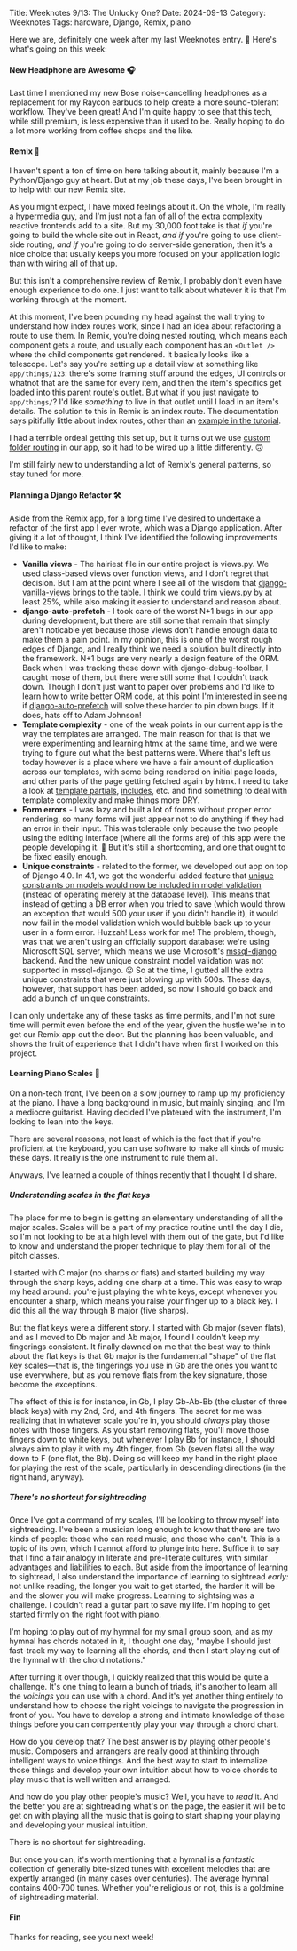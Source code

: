 Title: Weeknotes 9/13: The Unlucky One?
Date: 2024-09-13
Category: Weeknotes
Tags: hardware, Django, Remix, piano

Here we are, definitely one week after my last Weeknotes entry. 🙂️ Here's what's going on this week:

#### New Headphone are Awesome 🎧️

Last time I mentioned my new Bose noise-cancelling headphones as a replacement for my Raycon earbuds to help create a more sound-tolerant workflow. They've been great! And I'm quite happy to see that this tech, while still premium, is less expensive than it used to be. Really hoping to do a lot more working from coffee shops and the like.

#### Remix 🔁️

I haven't spent a ton of time on here talking about it, mainly because I'm a Python/Django guy at heart. But at my job these days, I've been brought in to help with our new Remix site.

As you might expect, I have mixed feelings about it. On the whole, I'm really a [hypermedia](https://htmx.org/essays/hypermedia-driven-applications/) guy, and I'm just not a fan of all of the extra complexity reactive frontends add to a site. But my 30,000 foot take is that _if_ you're going to build the whole site out in React, _and if_ you're going to use client-side routing, _and if_ you're going to do server-side generation, then it's a nice choice that usually keeps you more focused on your application logic than with wiring all of that up.

But this isn't a comprehensive review of Remix, I probably don't even have enough experience to do one. I just want to talk about whatever it is that I'm working through at the moment.

At this moment, I've been pounding my head against the wall trying to understand how index routes work, since I had an idea about refactoring a route to use them. In Remix, you're doing nested routing, which means each component gets a route, and usually each component has an `<Outlet />` where the child components get rendered. It basically looks like a telescope. Let's say you're setting up a detail view at something like `app/things/123`: there's some framing stuff around the edges, UI controls or whatnot that are the same for every item, and then the item's specifics get loaded into this parent route's outlet. But what if you just navigate to `app/things/`? I'd like _something_ to live in that outlet until I load in an item's details. The solution to this in Remix is an index route. The documentation says pitifully little about index routes, other than an [example in the tutorial](https://remix.run/docs/en/main/start/tutorial#index-routes).

I had a terrible ordeal getting this set up, but it turns out we use [custom folder routing](https://remix.run/docs/en/main/file-conventions/routes#folders-for-organization) in our app, so it had to be wired up a little differently. 🙃️

I'm still fairly new to understanding a lot of Remix's general patterns, so stay tuned for more.

#### Planning a Django Refactor 🛠️

Aside from the Remix app, for a long time I've desired to undertake a refactor of the first app I ever wrote, which was a Django application. After giving it a lot of thought, I think I've identified the following improvements I'd like to make:

- **Vanilla views** - The hairiest file in our entire project is views.py. We used class-based views over function views, and I don't regret that decision. But I am at the point where I see all of the wisdom that [django-vanilla-views](https://pypi.org/project/django-vanilla-views/) brings to the table. I think we could trim views.py by at least 25%, while also making it easier to understand and reason about.
- **django-auto-prefetch** - I took care of the worst N+1 bugs in our app during development, but there are still some that remain that simply aren't noticable yet because those views don't handle enough data to make them a pain point. In my opinion, this is one of the worst rough edges of Django, and I really think we need a solution built directly into the framework. N+1 bugs are very nearly a design feature of the ORM. Back when I was tracking these down with django-debug-toolbar, I caught mose of them, but there were still some that I couldn't track down. Though I don't just want to paper over problems and I'd like to learn how to write better ORM code, at this point I'm interested in seeing if [django-auto-prefetch](https://pypi.org/project/django-auto-prefetch/) will solve these harder to pin down bugs. If it does, hats off to Adam Johnson!
- **Template complexity** - one of the weak points in our current app is the way the templates are arranged. The main reason for that is that we were experimenting and learning htmx at the same time, and we were trying to figure out what the best patterns were. Where that's left us today however is a place where we have a fair amount of duplication across our templates, with some being rendered on initial page loads, and other parts of the page getting fetched again by htmx. I need to take a look at [template partials](https://pypi.org/project/django-template-partials/), [includes](https://docs.djangoproject.com/en/stable/ref/templates/builtins/#include), etc. and find something to deal with template complexity and make things more DRY.
- **Form errors** - I was lazy and built a lot of forms without proper error rendering, so many forms will just appear not to do anything if they had an error in their input. This was tolerable only because the two people using the editing interface (where all the forms are) of this app were the people developing it. 🙂️ But it's still a shortcoming, and one that ought to be fixed easily enough.
- **Unique constraints** - related to the former, we developed out app on top of Django 4.0. In 4.1, we got the wonderful added feature that [unique constraints on models would now be included in model validation](https://docs.djangoproject.com/en/4.1/releases/4.1/#validation-of-constraints) (instead of operating merely at the database level). This means that instead of getting a DB error when you tried to save (which would throw an exception that would 500 your user if you didn't handle it), it would now fail in the model validation which would bubble back up to your user in a form error. Huzzah! Less work for me! The problem, though, was that we aren't using an officially support database: we're using Microsoft SQL server, which means we use Microsoft's [mssql-django](https://pypi.org/project/mssql-django/) backend. And the new unique constraint model validation was not supported in mssql-django. ☹️ So at the time, I gutted all the extra unique constraints that were just blowing up with 500s. These days, however, that support has been added, so now I should go back and add a bunch of unique constraints.

I can only undertake any of these tasks as time permits, and I'm not sure time will permit even before the end of the year, given the hustle we're in to get our Remix app out the door. But the planning has been valuable, and shows the fruit of experience that I didn't have when first I worked on this project.

#### Learning Piano Scales 🎹️

On a non-tech front, I've been on a slow journey to ramp up my proficiency at the piano. I have a long background in music, but mainly singing, and I'm a mediocre guitarist. Having decided I've plateued with the instrument, I'm looking to lean into the keys. 

There are several reasons, not least of which is the fact that if you're proficient at the keyboard, you can use software to make all kinds of music these days. It really is the one instrument to rule them all.

Anyways, I've learned a couple of things recently that I thought I'd share.

##### Understanding scales in the flat keys

The place for me to begin is getting an elementary understanding of all the major scales. Scales will be a part of my practice routine until the day I die, so I'm not looking to be at a high level with them out of the gate, but I'd like to know and understand the proper technique to play them for all of the pitch classes.

I started with C major (no sharps or flats) and started building my way through the sharp keys, adding one sharp at a time. This was easy to wrap my head around: you're just playing the white keys, except whenever you encounter a sharp, which means you raise your finger up to a black key. I did this all the way through B major (five sharps).

But the flat keys were a different story. I started with Gb major (seven flats), and as I moved to Db major and Ab major, I found I couldn't keep my fingerings consistent. It finally dawned on me that the best way to think about the flat keys is that Gb major is the fundamental "shape" of the flat key scales&mdash;that is, the fingerings you use in Gb are the ones you want to use everywhere, but as you remove flats from the key signature, those become the exceptions. 

The effect of this is for instance, in Gb, I play Gb-Ab-Bb (the cluster of three black keys) with my 2nd, 3rd, and 4th fingers. The secret for me was realizing that in whatever scale you're in, you should _always_ play those notes with those fingers. As you start removing flats, you'll move those fingers down to white keys, but whenever I play Bb for instance, I should always aim to play it with my 4th finger, from Gb (seven flats) all the way down to F (one flat, the Bb). Doing so will keep my hand in the right place for playing the rest of the scale, particularly in descending directions (in the right hand, anyway).

##### There's no shortcut for sightreading

Once I've got a command of my scales, I'll be looking to throw myself into sightreading. I've been a musician long enough to know that there are two kinds of people: those who can read music, and those who can't. This is a topic of its own, which I cannot afford to plunge into here. Suffice it to say that I find a fair analogy in literate and pre-literate cultures, with similar advantages and liabilities to each. But aside from the importance of learning to sightread, I also understand the importance of learning to sightread _early:_ not unlike reading, the longer you wait to get started, the harder it will be and the slower you will make progress. Learning to sightsing was a challenge. I couldn't read a guitar part to save my life. I'm hoping to get started firmly on the right foot with piano.

I'm hoping to play out of my hymnal for my small group soon, and as my hymnal has chords notated in it, I thought one day, "maybe I should just fast-track my way to learning all the chords, and then I start playing out of the hymnal with the chord notations." 

After turning it over though, I quickly realized that this would be quite a challenge. It's one thing to learn a bunch of triads, it's another to learn all the _voicings_ you can use with a chord. And it's yet another thing entirely to understand how to choose the right voicings to navigate the progression in front of you. You have to develop a strong and intimate knowledge of these things before you can compentently play your way through a chord chart.

How do you develop that? The best answer is by playing other people's music. Composers and arrangers are really good at thinking through intelligent ways to voice things. And the best way to start to internalize those things and develop your own intuition about how to voice chords to play music that is well written and arranged. 

And how do you play other people's music? Well, you have to _read_ it. And the better you are at sightreading what's on the page, the easier it will be to get on with playing all the music that is going to start shaping your playing and developing your musical intuition.

There is no shortcut for sightreading.

But once you can, it's worth mentioning that a hymnal is a _fantastic_ collection of generally bite-sized tunes with excellent melodies that are expertly arranged (in many cases over centuries). The average hymnal contains 400-700 tunes. Whether you're religious or not, this is a goldmine of sightreading material.

#### Fin

Thanks for reading, see you next week!